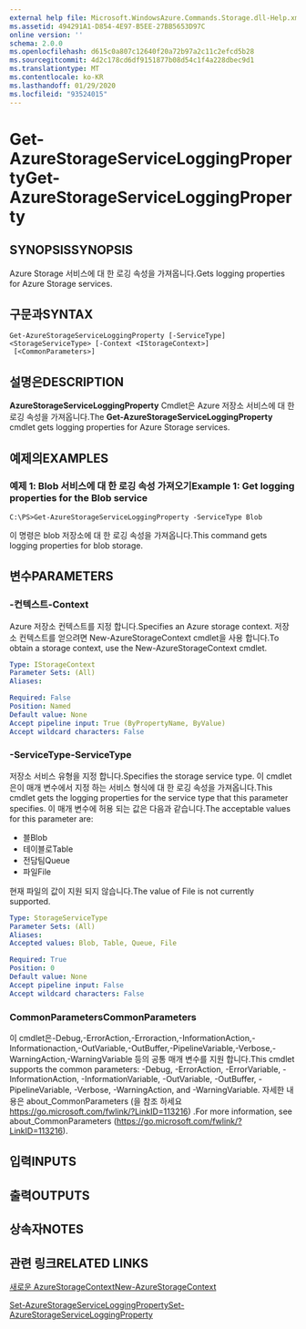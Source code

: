 ```yaml
---
external help file: Microsoft.WindowsAzure.Commands.Storage.dll-Help.xml
ms.assetid: 494291A1-D854-4E97-B5EE-27BB5653D97C
online version: ''
schema: 2.0.0
ms.openlocfilehash: d615c0a807c12640f20a72b97a2c11c2efcd5b28
ms.sourcegitcommit: 4d2c178cd6df9151877b08d54c1f4a228dbec9d1
ms.translationtype: MT
ms.contentlocale: ko-KR
ms.lasthandoff: 01/29/2020
ms.locfileid: "93524015"
---
```

# <span data-ttu-id="bc675-101">Get-AzureStorageServiceLoggingProperty</span><span class="sxs-lookup"><span data-stu-id="bc675-101">Get-AzureStorageServiceLoggingProperty</span></span>

## <span data-ttu-id="bc675-102">SYNOPSIS</span><span class="sxs-lookup"><span data-stu-id="bc675-102">SYNOPSIS</span></span>
<span data-ttu-id="bc675-103">Azure Storage 서비스에 대 한 로깅 속성을 가져옵니다.</span><span class="sxs-lookup"><span data-stu-id="bc675-103">Gets logging properties for Azure Storage services.</span></span>

## <span data-ttu-id="bc675-104">구문과</span><span class="sxs-lookup"><span data-stu-id="bc675-104">SYNTAX</span></span>

```
Get-AzureStorageServiceLoggingProperty [-ServiceType] <StorageServiceType> [-Context <IStorageContext>]
 [<CommonParameters>]
```

## <span data-ttu-id="bc675-105">설명은</span><span class="sxs-lookup"><span data-stu-id="bc675-105">DESCRIPTION</span></span>
<span data-ttu-id="bc675-106">**AzureStorageServiceLoggingProperty** Cmdlet은 Azure 저장소 서비스에 대 한 로깅 속성을 가져옵니다.</span><span class="sxs-lookup"><span data-stu-id="bc675-106">The **Get-AzureStorageServiceLoggingProperty** cmdlet gets logging properties for Azure Storage services.</span></span>

## <span data-ttu-id="bc675-107">예제의</span><span class="sxs-lookup"><span data-stu-id="bc675-107">EXAMPLES</span></span>

### <span data-ttu-id="bc675-108">예제 1: Blob 서비스에 대 한 로깅 속성 가져오기</span><span class="sxs-lookup"><span data-stu-id="bc675-108">Example 1: Get logging properties for the Blob service</span></span>
```
C:\PS>Get-AzureStorageServiceLoggingProperty -ServiceType Blob
```

<span data-ttu-id="bc675-109">이 명령은 blob 저장소에 대 한 로깅 속성을 가져옵니다.</span><span class="sxs-lookup"><span data-stu-id="bc675-109">This command gets logging properties for blob storage.</span></span>

## <span data-ttu-id="bc675-110">변수</span><span class="sxs-lookup"><span data-stu-id="bc675-110">PARAMETERS</span></span>

### <span data-ttu-id="bc675-111">-컨텍스트</span><span class="sxs-lookup"><span data-stu-id="bc675-111">-Context</span></span>
<span data-ttu-id="bc675-112">Azure 저장소 컨텍스트를 지정 합니다.</span><span class="sxs-lookup"><span data-stu-id="bc675-112">Specifies an Azure storage context.</span></span>
<span data-ttu-id="bc675-113">저장소 컨텍스트를 얻으려면 New-AzureStorageContext cmdlet을 사용 합니다.</span><span class="sxs-lookup"><span data-stu-id="bc675-113">To obtain a storage context, use the New-AzureStorageContext cmdlet.</span></span>

```yaml
Type: IStorageContext
Parameter Sets: (All)
Aliases: 

Required: False
Position: Named
Default value: None
Accept pipeline input: True (ByPropertyName, ByValue)
Accept wildcard characters: False
```

### <span data-ttu-id="bc675-114">-ServiceType</span><span class="sxs-lookup"><span data-stu-id="bc675-114">-ServiceType</span></span>
<span data-ttu-id="bc675-115">저장소 서비스 유형을 지정 합니다.</span><span class="sxs-lookup"><span data-stu-id="bc675-115">Specifies the storage service type.</span></span>
<span data-ttu-id="bc675-116">이 cmdlet은이 매개 변수에서 지정 하는 서비스 형식에 대 한 로깅 속성을 가져옵니다.</span><span class="sxs-lookup"><span data-stu-id="bc675-116">This cmdlet gets the logging properties for the service type that this parameter specifies.</span></span>
<span data-ttu-id="bc675-117">이 매개 변수에 허용 되는 값은 다음과 같습니다.</span><span class="sxs-lookup"><span data-stu-id="bc675-117">The acceptable values for this parameter are:</span></span>

- <span data-ttu-id="bc675-118">블</span><span class="sxs-lookup"><span data-stu-id="bc675-118">Blob</span></span> 
- <span data-ttu-id="bc675-119">테이블로</span><span class="sxs-lookup"><span data-stu-id="bc675-119">Table</span></span>
- <span data-ttu-id="bc675-120">전담팀</span><span class="sxs-lookup"><span data-stu-id="bc675-120">Queue</span></span>
- <span data-ttu-id="bc675-121">파일</span><span class="sxs-lookup"><span data-stu-id="bc675-121">File</span></span>

<span data-ttu-id="bc675-122">현재 파일의 값이 지원 되지 않습니다.</span><span class="sxs-lookup"><span data-stu-id="bc675-122">The value of File is not currently supported.</span></span>

```yaml
Type: StorageServiceType
Parameter Sets: (All)
Aliases: 
Accepted values: Blob, Table, Queue, File

Required: True
Position: 0
Default value: None
Accept pipeline input: False
Accept wildcard characters: False
```

### <span data-ttu-id="bc675-123">CommonParameters</span><span class="sxs-lookup"><span data-stu-id="bc675-123">CommonParameters</span></span>
<span data-ttu-id="bc675-124">이 cmdlet은-Debug,-ErrorAction,-Erroraction,-InformationAction,-Informationaction,-OutVariable,-OutBuffer,-PipelineVariable,-Verbose,-WarningAction,-WarningVariable 등의 공통 매개 변수를 지원 합니다.</span><span class="sxs-lookup"><span data-stu-id="bc675-124">This cmdlet supports the common parameters: -Debug, -ErrorAction, -ErrorVariable, -InformationAction, -InformationVariable, -OutVariable, -OutBuffer, -PipelineVariable, -Verbose, -WarningAction, and -WarningVariable.</span></span> <span data-ttu-id="bc675-125">자세한 내용은 about_CommonParameters (을 참조 하세요 https://go.microsoft.com/fwlink/?LinkID=113216) .</span><span class="sxs-lookup"><span data-stu-id="bc675-125">For more information, see about_CommonParameters (https://go.microsoft.com/fwlink/?LinkID=113216).</span></span>

## <span data-ttu-id="bc675-126">입력</span><span class="sxs-lookup"><span data-stu-id="bc675-126">INPUTS</span></span>

## <span data-ttu-id="bc675-127">출력</span><span class="sxs-lookup"><span data-stu-id="bc675-127">OUTPUTS</span></span>

## <span data-ttu-id="bc675-128">상속자</span><span class="sxs-lookup"><span data-stu-id="bc675-128">NOTES</span></span>

## <span data-ttu-id="bc675-129">관련 링크</span><span class="sxs-lookup"><span data-stu-id="bc675-129">RELATED LINKS</span></span>

[<span data-ttu-id="bc675-130">새로운 AzureStorageContext</span><span class="sxs-lookup"><span data-stu-id="bc675-130">New-AzureStorageContext</span></span>](./New-AzureStorageContext.md)

[<span data-ttu-id="bc675-131">Set-AzureStorageServiceLoggingProperty</span><span class="sxs-lookup"><span data-stu-id="bc675-131">Set-AzureStorageServiceLoggingProperty</span></span>](./Set-AzureStorageServiceLoggingProperty.md)


